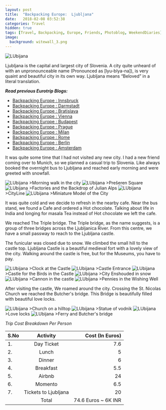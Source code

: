 ```yaml
---
layout: post
title:  "Backpacking Europe:  Ljubljana"
date:   2018-02-08 03:52:38
categories: Travel
hidden: true
tags: [Travel, Backpacking, Europe, Friends, Photoblog, WeekendDiaries]
image:
  background: witewall_3.png
---
```

 
<img src="https://i.imgur.com/XiEf3sY.jpg" alt="LUbijana">

Ljubljana is the capital and largest city of Slovenia. A city quite unheard of with an unpronounceable name (Pronounced as [lyu-blya-na]), is very quaint and beautiful city in its own way. Ljubljana means “Beloved” in a literal translation.

**_Read previous Eurotrip Blogs:_**

+ <a href="http://yogeshpandey.in/travel/Backpacking-Europe-Innsbruck/">Backpacking Europe : Innsbruck</a>
+ <a href="http://yogeshpandey.in/travel/Backpacking-Europe-Dramstadt/">Backpacking Europe : Darmstadt</a>
+ <a href="http://yogeshpandey.in/travel/Backpacking-Europe-Bratislava/">Backpacking Europe : Bratislava</a>
+ <a href="http://yogeshpandey.in/travel/Backpacking-Europe-Vienna/">Backpacking Europe : Vienna</a>
+ <a href="http://yogeshpandey.in/travel/Backpacking-Europe-Budapest/">Backpacking Europe : Budapest</a>
+ <a href="http://yogeshpandey.in/travel/Backpacking-Europe-Prague/">Backpacking Europe : Prague</a>
+ <a href="http://yogeshpandey.in/travel/Backpacking-Europe-Milan/">Backpacking Europe : Milan</a>
+ <a href="http://yogeshpandey.in/travel/Backpacking-Europe-ROME/">Backpacking Europe :  Rome</a>
+ <a href="http://yogeshpandey.in/travel/Backpacking-Europe-Berlin/">Backpacking Europe : Berlin</a>
+ <a href="http://yogeshpandey.in/travel/Backpacking-Europe-Amsterdam/">Backpacking Europe : Amsterdam</a>


It was quite some time that I had not visited any new city. I had a new friend coming over to Munich, so we planned a casual trip to Slovenia. Like always booked the overnight bus to Ljubljana and reached early morning and were greeted with snowfall.

<img src="https://i.imgur.com/qVyMwYn.jpg" alt="LUbijana">
>Morning walk in the city

<img src="https://i.imgur.com/kkmSfK0.jpg" alt="LUbijana">
>Prešeren Square

<img src="https://i.imgur.com/QRaqW6N.jpg" alt="LUbijana">
>Factories and the Backdrop of Julian Alps

<img src="https://i.imgur.com/7hlYt6u.jpg" alt="LUbijana">
>CityLine

<img src="https://i.imgur.com/T3zjCid.jpg" alt="LUbijana">
>Miniature Model of the City

It was quite cold and we decide to refresh in the nearby cafe. Near the bus stand, we found a Cafe and ordered a Hot chocolate. Talking about life in India and longing for masala Tea instead of Hot chocolate we left the cafe.

We reached The Triple bridge. The Triple bridge, as the name suggests, is a group of three bridges across the Ljubljanica River. From this centre, we have a small passway to reach to the Ljubljana castle.

The funicular was closed due to snow. We climbed the small hill to the castle top. Ljubljana Castle is a beautiful medieval fort with a lovely view of the city. Walking around the castle is free, but for the Museums, you have to pay.  


<img src="https://i.imgur.com/BtxwkIN.jpg" alt="LUbijana">
>Clock at the Castle

<img src="https://i.imgur.com/8uTnCWe.jpg" alt="LUbijana">
>Castle Entrance

<img src="https://i.imgur.com/4rBXdYC.jpg" alt="LUbijana">
>Castle for the Birds in the Castle

<img src="https://i.imgur.com/YDNKonf.jpg" alt="LUbijana">
>City Enshouded in snow

<img src="https://i.imgur.com/r1VkBtq.jpg" alt="LUbijana">
>Cannon in the castle

<img src="https://i.imgur.com/KxmouEO.jpg" alt="LUbijana">
>Pennies in the Wishing Well

After visiting the castle, We roamed around the city. Crossing the St. Nicolas Church we reached the Butcher's bridge. This Bridge is beautifully filled with beautiful love locks.

<img src="https://i.imgur.com/AhLZv9z.jpg" alt="LUbijana">
>Church on a hilltop

<img src="https://i.imgur.com/eni8AFb.jpg" alt="LUbijana">
>Statue of vodnik

<img src="https://i.imgur.com/yoDitgB.jpg" alt="LUbijana">
>Love locks

<img src="https://i.imgur.com/YgDEZ5f.jpg" alt="LUbijana">
>Ferry and Butcher's bridge


*Trip Cost Breakdown Per Person*

| S.No | Activity|Cost (In Euros) |
|:----------|:----------:|-:|
| 1.      | Day Ticket      |7.6|
| 2.      | Lunch      |5|
| 3.      | Dinner      |6|
| 4.      | Breakfast      |5.5|
| 5.     | Airbnb     |24|
| 6.      | Momento      |6.5|
| 7.      | Tickets to Ljubljana      |20|
||Total|74.6 Euros ~ 6K INR|
